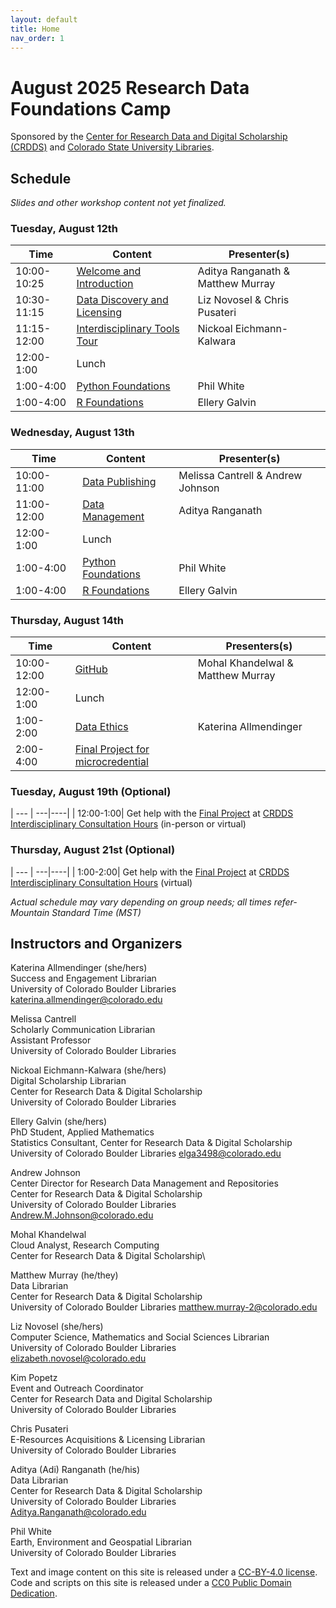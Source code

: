```yaml
---
layout: default
title: Home
nav_order: 1
---
```

# August 2025 Research Data Foundations Camp
Sponsored by the [Center for Research Data and Digital Scholarship (CRDDS)](https://www.colorado.edu/crdds/) and [Colorado State University Libraries](https://lib.colostate.edu/services/data-management/).

## Schedule

_Slides and other workshop content not yet finalized._

### Tuesday, August 12th

| Time | Content|Presenter(s)|
| --- | ---|----|
| 10:00-10:25 | [Welcome and Introduction](content/introduction.html)|Aditya Ranganath & Matthew Murray|
| 10:30-11:15| [Data Discovery and Licensing](content/data-discovery.html)| Liz Novosel & Chris Pusateri|
| 11:15-12:00| [Interdisciplinary Tools Tour](content/interdisciplinary-tour.html)| Nickoal Eichmann-Kalwara|
| 12:00-1:00| Lunch|
| 1:00-4:00| [Python Foundations](content/data-analysis-in-python.html)|Phil White|
| 1:00-4:00| [R Foundations](content/data-analysis-in-R.html)|Ellery Galvin| 

### Wednesday, August 13th

| Time | Content|Presenter(s)|
| --- | ---|----|
| 10:00-11:00| [Data Publishing](content/data-publishing-CU-scholar.html)| Melissa Cantrell & Andrew Johnson|
| 11:00-12:00| [Data Management](content/data_management.html)|Aditya Ranganath|
| 12:00-1:00 | Lunch|
| 1:00-4:00| [Python Foundations](content/data-analysis-in-python.html)|Phil White|
| 1:00-4:00| [R Foundations](content/data-analysis-in-R.html)|Ellery Galvin| 

### Thursday, August 14th

| Time | Content|Presenters(s)|
| --- | ---|----|
| 10:00-12:00 | [GitHub](content/git_github.html)| Mohal Khandelwal & Matthew Murray
| 12:00-1:00| Lunch |
| 1:00-2:00| [Data Ethics](content/data-ethics.html)| Katerina Allmendinger|
| 2:00-4:00| [Final Project for microcredential](content/wrap-up/microcredential.html)|

### Tuesday, August 19th (Optional)

| --- | ---|----|
| 12:00-1:00| Get help with the [Final Project](content/wrap-up/microcredential.html) at [CRDDS Interdisciplinary Consultation Hours](https://colorado.libcal.com/calendar/events/CHTuesdays10) (in-person or virtual)

### Thursday, August 21st (Optional)

| --- | ---|----|
| 1:00-2:00| Get help with the [Final Project](content/wrap-up/microcredential.html) at [CRDDS Interdisciplinary Consultation Hours](https://colorado.libcal.com/event/13797344) (virtual)

_Actual schedule may vary depending on group needs; all times refer-Mountain Standard Time (MST)_  


## Instructors and Organizers

Katerina Allmendinger (she/hers)\
Success and Engagement Librarian\
University of Colorado Boulder Libraries\
[katerina.allmendinger@colorado.edu](mailto:katerina.allmendinger@colorado.edu)

Melissa Cantrell\
Scholarly Communication Librarian\
Assistant Professor\
University of Colorado Boulder Libraries

Nickoal Eichmann-Kalwara (she/hers)\
Digital Scholarship Librarian\
Center for Research Data & Digital Scholarship\
University of Colorado Boulder Libraries

Ellery Galvin (she/hers)\
PhD Student, Applied Mathematics\
Statistics Consultant, Center for Research Data & Digital Scholarship\
University of Colorado Boulder Libraries
[elga3498@colorado.edu](mailto:elga3498@colorado.edu)

Andrew Johnson\
Center Director for Research Data Management and Repositories\
Center for Research Data & Digital Scholarship\
University of Colorado Boulder Libraries\
[Andrew.M.Johnson@colorado.edu](mailto:Andrew.M.Johnson@colorado.edu)

Mohal Khandelwal\
Cloud Analyst, Research Computing\
Center for Research Data & Digital Scholarship\

Matthew Murray (he/they)\
Data Librarian\
Center for Research Data & Digital Scholarship\
University of Colorado Boulder Libraries
[matthew.murray-2@colorado.edu](mailto:matthew.murray-2@colorado.edu)

Liz Novosel (she/hers)\
Computer Science, Mathematics and Social Sciences Librarian\
University of Colorado Boulder Libraries\
[elizabeth.novosel@colorado.edu](mailto:elizabeth.novosel@colorado.edu)

Kim Popetz\
Event and Outreach Coordinator\
Center for Research Data and Digital Scholarship\
University of Colorado Boulder Libraries

Chris Pusateri\
E-Resources Acquisitions & Licensing Librarian\
University of Colorado Boulder Libraries

Aditya (Adi) Ranganath (he/his)\
Data Librarian\
Center for Research Data & Digital Scholarship\
University of Colorado Boulder Libraries\
[Aditya.Ranganath@colorado.edu](mailto:Aditya.Ranganath@colorado.edu)

Phil White\
Earth, Environment and Geospatial Librarian\
University of Colorado Boulder Libraries

Text and image content on this site is released under a [CC-BY-4.0 license](https://creativecommons.org/licenses/by/4.0/).\
Code and scripts on this site is released under a [CC0 Public Domain Dedication](https://creativecommons.org/publicdomain/zero/1.0/).